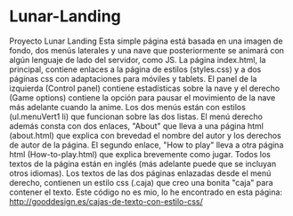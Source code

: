 # Lunar-Landing
Proyecto Lunar Landing
Esta simple página está basada en una imagen de fondo, dos menús laterales y una nave que posteriormente se animará con algún lenguaje de lado del servidor, como JS.
La página index.html, la principal, contiene enlaces a la página de estilos (styles.css) y a dos páginas css con adaptaciones para móviles y tablets.
El panel de la izquierda (Control panel) contiene estadísticas sobre la nave y el derecho (Game options) contiene la opción para pausar el movimiento de la nave más adelante cuando la anime. Los dos menús están con estilos (ul.menuVert1 li) que funcionan sobre las dos listas.
El menú derecho además consta con dos enlaces, "About" que lleva a una página html (about.html) que explica con brevedad el nombre del autor y los derechos de autor de la página. El segundo enlace, "How to play" lleva a otra página html (How-to-play.html) que explica brevemente como jugar.
Todos los textos de la página están en inglés (más adelante puede que se incluyan otros idiomas).
Los textos de las dos páginas enlazadas desde el menú derecho, contienen un estilo css (.caja) que creo una bonita "caja" para contener el texto. Este código no es mio, lo he encontrado en esta página: http://gooddesign.es/cajas-de-texto-con-estilo-css/
